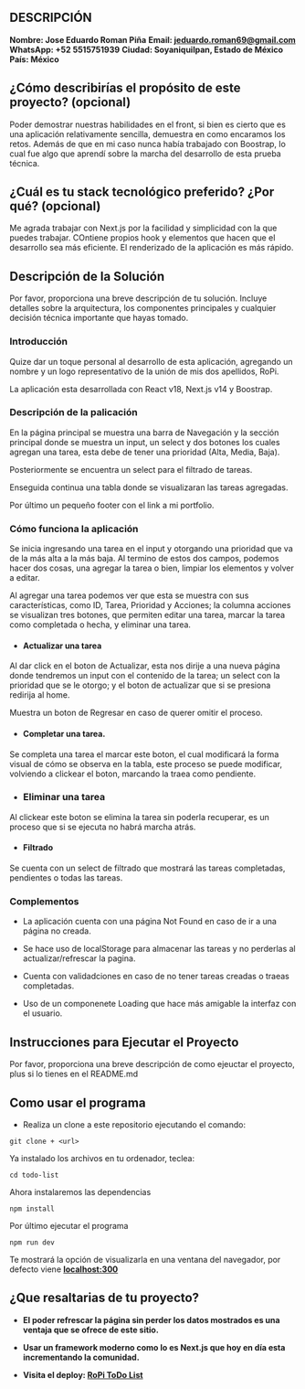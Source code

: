 ## DESCRIPCIÓN

**Nombre: Jose Eduardo Roman Piña**
**Email: jeduardo.roman69@gmail.com**
**WhatsApp: +52 5515751939**
**Ciudad: Soyaniquilpan, Estado de México**
**País: México**

## ¿Cómo describirías el propósito de este proyecto? (opcional)
Poder demostrar nuestras habilidades en el front, si bien es cierto que es una aplicación relativamente sencilla, demuestra en como encaramos los retos. Además de que en mi caso nunca había trabajado con Boostrap, lo cual fue algo que aprendí sobre la marcha del desarrollo de esta prueba técnica.

## ¿Cuál es tu stack tecnológico preferido? ¿Por qué? (opcional)
Me agrada trabajar con Next.js por la facilidad y simplicidad con la que puedes trabajar. COntiene propios hook y elementos que hacen que el desarrollo sea más eficiente. El renderizado de la aplicación es más rápido.

## Descripción de la Solución

Por favor, proporciona una breve descripción de tu solución. Incluye detalles sobre la arquitectura, los componentes principales y cualquier decisión técnica importante que hayas tomado.

### Introducción
Quize dar un toque personal al desarrollo de esta aplicación, agregando un nombre y un logo representativo de la unión de mis dos apellidos, RoPi.

La aplicación esta desarrollada con React v18, Next.js v14 y Boostrap.

### Descripción de la palicación
En la página principal se muestra una barra de Navegación y la sección principal donde se muestra un input, un select y dos botones los cuales agregan una tarea, esta debe de tener una prioridad (Alta, Media, Baja).

Posteriormente se encuentra un select para el filtrado de tareas.

Enseguida continua una tabla donde se visualizaran las tareas agregadas.

Por último un pequeño footer con el link a mi portfolio.

### Cómo funciona la aplicación

Se inicia ingresando una tarea en el input y otorgando una prioridad que va de la más alta a la más baja. Al termino de estos dos campos, podemos hacer dos cosas, una agregar la tarea o bien, limpiar los elementos y volver a editar.

Al agregar una tarea podemos ver que esta se muestra con sus características, como ID, Tarea, Prioridad y Acciones; la columna acciones se visualizan tres botones, que permiten editar una tarea, marcar la tarea como completada o hecha, y eliminar una tarea.

- #### Actualizar una tarea
Al dar click en el boton de Actualizar, esta nos dirije a una nueva página donde tendremos un input con el contenido de la tarea; un select con la prioridad que se le otorgo; y el boton de actualizar que si se presiona redirija al home.

Muestra un boton de Regresar en caso de querer omitir el proceso.

- #### Completar una tarea.
Se completa una tarea el marcar este boton, el cual modificará la forma visual de cómo se observa en la tabla, este proceso se puede modificar, volviendo a clickear el boton, marcando la traea como pendiente.

- ### Eliminar una tarea

Al clickear este boton se elimina  la tarea sin poderla recuperar, es un proceso que si se ejecuta no habrá marcha atrás.

- #### Filtrado
Se cuenta con un select de filtrado que mostrará las tareas completadas, pendientes o todas las tareas.

### Complementos

- La aplicación cuenta con una página Not Found en caso de ir a una página no creada.

- Se hace uso de localStorage para almacenar las tareas y no perderlas al actualizar/refrescar la pagina.

- Cuenta con validadciones en caso de no tener tareas creadas o traeas completadas.

- Uso de un componenete Loading que hace más amigable la interfaz con el usuario.

## Instrucciones para Ejecutar el Proyecto

Por favor,  proporciona una breve descripción de como ejeuctar el proyecto, plus si lo tienes en el README.md 

## Como usar el programa

- Realiza un clone a este repositorio ejecutando el comando:

```
git clone + <url>
```

Ya instalado los archivos en tu ordenador, teclea:

```
cd todo-list
```

Ahora instalaremos las dependencias

```
npm install
```

Por último ejecutar el programa

```
npm run dev
```

Te mostrará la opción de visualizarla en una ventana del navegador, por defecto viene <b>[localhost:300](http://localhost:3000/)


## ¿Que resaltarias de tu proyecto?

- El poder refrescar la página sin perder los datos mostrados es una ventaja que se ofrece de este sitio.

- Usar un framework moderno como lo es Next.js que hoy en día esta incrementando la comunidad.
- Visita el deploy:  <b>[RoPi ToDo List](https://todo-list-99qk.vercel.app/)
